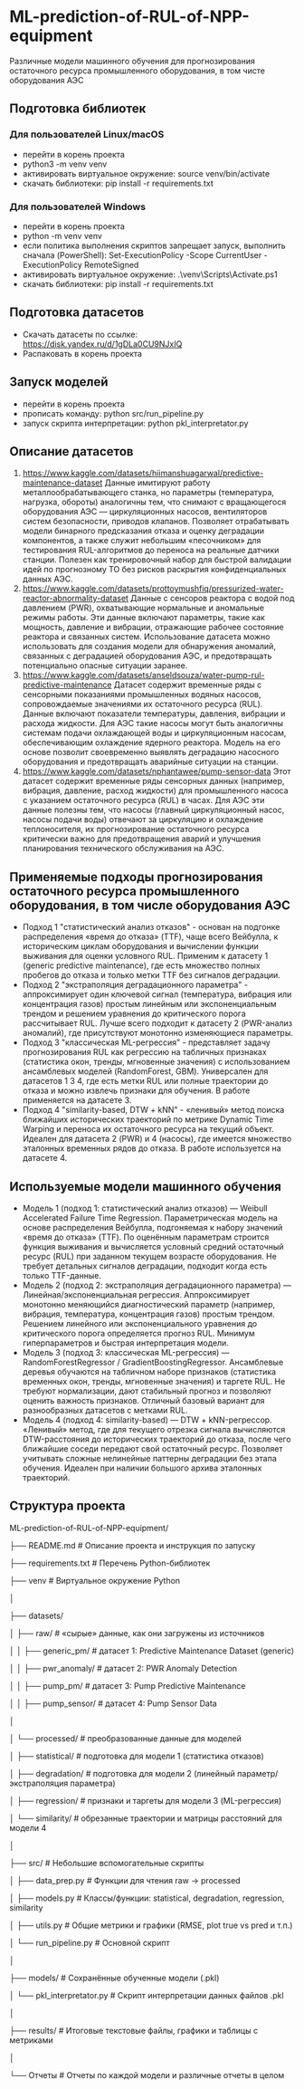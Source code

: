 # ML-prediction-of-RUL-of-NPP-equipment
Различные модели машинного обучения для прогнозирования остаточного ресурса промышленного оборудования, в том чисте оборудования АЭС



## Подготовка библиотек
### Для пользователей Linux/macOS
- перейти в корень проекта
- python3 -m venv venv
- активировать виртуальное окружение: source venv/bin/activate
- скачать библиотеки: pip install -r requirements.txt

### Для пользователей Windows
- перейти в корень проекта
- python -m venv venv
- если политика выполнения скриптов запрещает запуск, выполнить сначала (PowerShell): Set-ExecutionPolicy -Scope CurrentUser -ExecutionPolicy RemoteSigned
- активировать виртуальное окружение: .\venv\Scripts\Activate.ps1
- скачать библиотеки: pip install -r requirements.txt


## Подготовка датасетов
- Скачать датасеты по ссылке: https://disk.yandex.ru/d/1gDLa0CU9NJxIQ
- Распаковать в корень проекта


## Запуск моделей
- перейти в корень проекта
- прописать команду: python src/run_pipeline.py
- запуск скрипта интерпретации: python pkl_interpretator.py


## Описание датасетов
1. https://www.kaggle.com/datasets/hiimanshuagarwal/predictive-maintenance-dataset
Данные имитируют работу металлообрабатывающего станка, но параметры (температура, нагрузка, обороты) аналогичны тем, что снимают с вращающегося оборудования АЭС — циркуляционных насосов, вентиляторов систем безопасности, приводов клапанов. Позволяет отрабатывать модели бинарного предсказания отказа и оценку деградации компонентов, а также служит небольшим «песочником» для тестирования RUL-алгоритмов до переноса на реальные датчики станции. Полезен как тренировочный набор для быстрой валидации идей по прогнозному ТО без рисков раскрытия конфиденциальных данных АЭС.
2. https://www.kaggle.com/datasets/prottoymushfiq/pressurized-water-reactor-abnormality-dataset
Данные с сенсоров реактора с водой под давлением (PWR), охватывающие нормальные и аномальные режимы работы. Эти данные включают параметры, такие как мощность, давление и вибрации, отражающие рабочее состояние реактора и связанных систем. Использование датасета можно использовать для создания модели для обнаружения аномалий, связанных с деградацией оборудования АЭС, и предотвращать потенциально опасные ситуации заранее.
3. https://www.kaggle.com/datasets/anseldsouza/water-pump-rul-predictive-maintenance
Датасет содержит временные ряды с сенсорными показаниями промышленных водяных насосов, сопровождаемые значениями их остаточного ресурса (RUL). Данные включают показатели температуры, давления, вибрации и расхода жидкости. Для АЭС такие насосы могут быть аналогичны системам подачи охлаждающей воды и циркуляционным насосам, обеспечивающим охлаждение ядерного реактора. Модель на его основе позволит своевременно выявлять деградацию насосного оборудования и предотвращать аварийные ситуации на станции.
4. https://www.kaggle.com/datasets/nphantawee/pump-sensor-data
Этот датасет содержит временные ряды сенсорных данных (например, вибрация, давление, расход жидкости) для промышленного насоса с указанием остаточного ресурса (RUL) в часах. Для АЭС эти данные полезны тем, что насосы (главный циркуляционный насос, насосы подачи воды) отвечают за циркуляцию и охлаждение теплоносителя, их прогнозирование остаточного ресурса критически важно для предотвращения аварий и улучшения планирования технического обслуживания на АЭС.


## Применяемые подходы прогнозирования остаточного ресурса промышленного оборудования, в том числе оборудования АЭС
- Подход 1 "статистический анализ отказов" - основан на подгонке распределения «время до отказа» (TTF), чаще всего Вейбулла, к историческим циклам оборудования и вычислении функции выживания для оценки условного RUL. Применим к датасету 1 (generic predictive maintenance), где есть множество полных пробегов до отказа и только метки TTF без сигналов деградации.
- Подход 2 "экстраполяция деградационного параметра" - аппроксимирует один ключевой сигнал (температура, вибрация или концентрация газов) простым линейным или экспоненциальным трендом и решением уравнения до критического порога рассчитывает RUL. Лучше всего подходит к датасету 2 (PWR-анализ аномалий), где присутствуют монотонно изменяющиеся параметры.
- Подход 3 "классическая ML-регрессия" - представляет задачу прогнозирования RUL как регрессию на табличных признаках (статистика окон, тренды, мгновенные значения) с использованием ансамблевых моделей (RandomForest, GBM). Универсален для датасетов 1 3 4, где есть метки RUL или полные траектории до отказа и можно извлечь признаки для обучения. В работе применяется на датасете 3.
- Подход 4 "similarity-based, DTW + kNN" - «ленивый» метод поиска ближайших исторических траекторий по метрике Dynamic Time Warping и переноса их остаточного ресурса на текущий объект. Идеален для датасета 2 (PWR) и 4 (насосы), где имеется множество эталонных временных рядов до отказа. В работе используется на датасете 4.


## Используемые модели машинного обучения
- Модель 1 (подход 1: статистический анализ отказов) — Weibull Accelerated Failure Time Regression. Параметрическая модель на основе распределения Вейбулла, подгоняемая к набору значений «время до отказа» (TTF). По оценённым параметрам строится функция выживания и вычисляется условный средний остаточный ресурс (RUL) при заданном текущем возрасте оборудования. Не требует детальных сигналов деградации, подходит когда есть только TTF-данные.
- Модель 2 (подход 2: экстраполяция деградационного параметра) — Линейная/экспоненциальная регрессия. Аппроксимирует монотонно меняющийся диагностический параметр (например, вибрация, температура, концентрация газов) простым трендом. Решением линейного или экспоненциального уравнения до критического порога определяется прогноз RUL. Минимум гиперпараметров и быстрая интерпретация модели.
- Модель 3 (подход 3: классическая ML-регрессия) — RandomForestRegressor / GradientBoostingRegressor. Ансамблевые деревья обучаются на табличном наборе признаков (статистика временных окон, тренды, мгновенные значения) и таргете RUL. Не требуют нормализации, дают стабильный прогноз и позволяют оценить важность признаков. Отличный базовый вариант для разнообразных датасетов с метками RUL.
- Модель 4 (подход 4: similarity-based) — DTW + kNN-регрессор. «Ленивый» метод, где для текущего отрезка сигнала вычисляются DTW-расстояния до исторических траекторий до отказа, после чего ближайшие соседи передают свой остаточный ресурс. Позволяет учитывать сложные нелинейные паттерны деградации без этапа обучения. Идеален при наличии большого архива эталонных траекторий.


## Структура проекта
ML-prediction-of-RUL-of-NPP-equipment/

├── README.md                   # Описание проекта и инструкция по запуску

├── requirements.txt            # Перечень Python-библиотек

├── venv                        # Виртуальное окружение Python

│

├── datasets/

│   ├── raw/                    # «сырые» данные, как они загружены из источников

│   │   ├── generic_pm/         # датасет 1: Predictive Maintenance Dataset (generic)

│   │   ├── pwr_anomaly/        # датасет 2: PWR Anomaly Detection

│   │   ├── pump_pm/            # датасет 3: Pump Predictive Maintenance

│   │   ├── pump_sensor/        # датасет 4: Pump Sensor Data

│

│   └── processed/              # преобразованные данные для моделей

│       ├── statistical/        # подготовка для модели 1 (статистика отказов)

│       ├── degradation/        # подготовка для модели 2 (линейный параметр/экстраполяция параметра)

│       ├── regression/         # признаки и таргеты для модели 3 (ML-регрессия)

│       └── similarity/         # обрезанные траектории и матрицы расстояний для модели 4

│

├── src/                        # Небольшие вспомогательные скрипты

│   ├── data_prep.py            # Функции для чтения raw → processed

│   ├── models.py               # Классы/функции: statistical, degradation, regression, similarity

│   ├── utils.py                # Общие метрики и графики (RMSE, plot true vs pred и т.п.)

│   └── run_pipeline.py         # Основной скрипт

│

├── models/                     # Сохранённые обученные модели (.pkl)

│   └── pkl_interpretator.py    # Скрипт интерпретации данных файлов .pkl

│

├── results/                    # Итоговые текстовые файлы, графики и таблицы с метриками

│

└── Отчеты                      # Отчеты по каждой модели и различные отчеты в целом